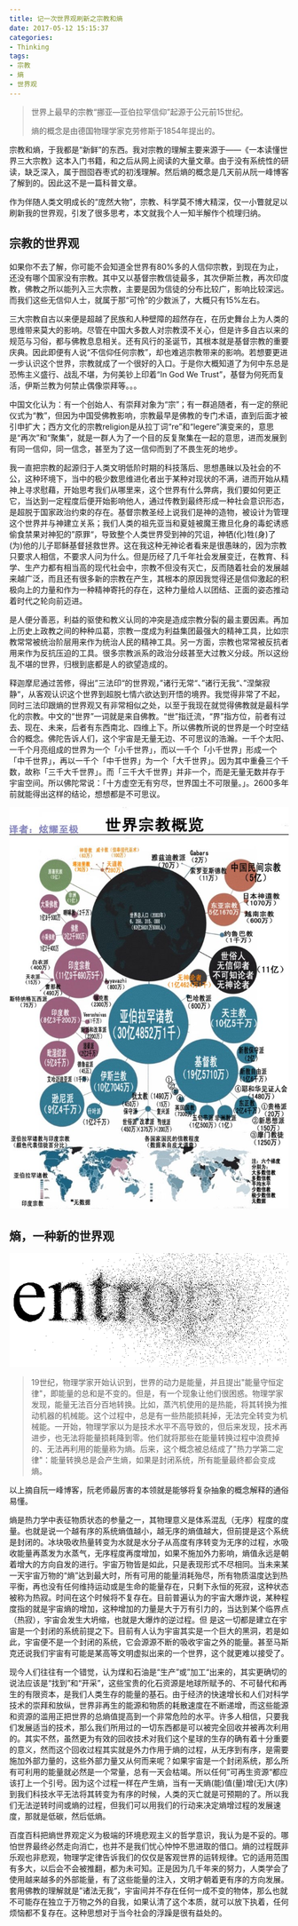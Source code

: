 ```yaml
---
title: 记一次世界观刷新之宗教和熵
date: 2017-05-12 15:15:37
categories:
- Thinking
tags:
- 宗教
- 熵
- 世界观
---
```


> 世界上最早的宗教“挪亚—亚伯拉罕信仰”起源于公元前15世纪。
>
> 熵的概念是由德国物理学家克劳修斯于1854年提出的。

宗教和熵，于我都是“新鲜”的东西。我对宗教的理解主要来源于——《一本读懂世界三大宗教》这本入门书籍，和之后从网上阅读的大量文章。由于没有系统性的研读，缺乏深入，属于囫囵吞枣式的初浅理解。然后熵的概念是几天前从阮一峰博客了解到的。因此这不是一篇科普文章。

作为伴随人类文明成长的“庞然大物”，宗教、科学莫不博大精深，仅一小瞥就足以刷新我的世界观，引发了很多思考，本文就我个人一知半解作个梳理归纳。<!-- more -->

## 宗教的世界观

如果你不去了解，你可能不会知道全世界有80%多的人信仰宗教，到现在为止，还没有哪个国家没有宗教。其中又以基督宗教信徒最多，其次伊斯兰教，再次印度教，佛教之所以能列入三大宗教，主要是因为信徒的分布比较广，影响比较深远。而我们这些无信仰人士，就属于那“可怜”的少数派了，大概只有15%左右。

三大宗教自古以来便是超越了民族和人种壁障的超然存在，在历史舞台上为人类的思维带来莫大的影响。尽管在中国大多数人对宗教漠不关心，但是许多自古以来的规范与习俗，都与佛教息息相关。还有风行的圣诞节，其根本就是基督宗教的重要庆典。因此即便有人说“不信仰任何宗教”，却也难逃宗教带来的影响。若想要更进一步认识这个世界，宗教就成了一个很好的入口。于是你大概知道了为何中东总是恐怖主义盛行、战乱不堪，为何美钞上印着“In God We Trust”，基督为何死而复活，伊斯兰教为何禁止偶像崇拜等。。。

中国文化认为：有一个创始人、有崇拜对象为“宗”；有一群追随者，有一定的祭祀仪式为“教”，但因为中国受佛教影响，宗教最早是佛教的专门术语，直到后面才被引申扩大；西方文化的宗教religion是从拉丁词“re”和“legere”演变来的，意思是“再次”和“聚集”，就是一群人为了一个目的反复聚集在一起的意思，进而发展到有同一信仰，同一信念，甚至为了这一信仰而到了不畏生死的地步。

我一直把宗教的起源归于人类文明低阶时期的科技落后、思想愚昧以及社会的不公，这种环境下，当中的极少数思维进化者出于某种对现状的不满，进而开始从精神上寻求慰藉，开始思考我们从哪里来，这个世界有什么弊病，我们要如何更正它，当达到一定程度后便开始影响他人，通过传教到最终形成一种社会意识形态，是超脱于国家政治约束的存在。基督宗教圣经上说我们是神的造物，被设计为管理这个世界并与神建立关系；我们人类的祖先亚当和夏娃被魔王撒旦化身的毒蛇诱惑偷食禁果对神犯的”原罪“，导致整个人类世界受到神的咒诅，神牺(化)牲(身)了(为)他的儿子耶稣基督拯救世界。这在我这种无神论者看来是很愚昧的，因为宗教只要求人相信，不要求人问为什么。但是历经了几千年社会发展变迁，在教育、科学、生产力都有相当高的现代社会中，宗教不但没有灭亡，反而随着社会的发展越来越广泛，而且还有很多新的宗教在产生，其根本的原因我觉得还是信仰激起的积极向上的力量和作为一种精神寄托的存在，这种力量给人以团结、正面的姿态推动着时代之轮向前迈进。

是人便分善恶，利益的驱使和教义认同的冲突是造成宗教分裂的最主要因素。再加上历史上政教之间的种种瓜葛，宗教一度成为利益集团最强大的精神工具，比如宗教常常被统治阶层用来作为统治人民的精神工具。另一方面，宗教也常常被反抗者用来作为反抗压迫的工具。很多宗教派系的政治分歧甚至大过教义分歧。所以这纷乱不堪的世界，归根到底都是人的欲望造成的。

释迦摩尼通过苦修，得出”三法印“的世界观，”诸行无常“、”诸行无我“、”涅槃寂静“，从客观认识这个世界到超脱七情六欲达到开悟的境界。我觉得非常了不起，同时三法印跟熵的世界观又有非常相似之处，以至于我现在就觉得佛教就是最科学化的宗教。中文的“世界”一词就是来自佛教。“世”指迁流，“界”指方位，前者有过去、现在、未来，后者有东西南北、四维上下。所以佛教所说的世界是一个时空结合的概念。佛陀告诉人们，这个宇宙是无量无边、不可思议的浩瀚。一千个太阳、一千个月亮组成的世界为一个「小千世界」，而以一千个「小千世界」形成一个「中千世界」，再以一千个「中千世界」为一个「大千世界」。因为其中重叠三个千数，故称「三千大千世界」。而「三千大千世界」并非一个，而是无量无数并存于宇宙空间。所以佛陀常说：「十方虚空无有穷尽，世界国土不可限量。」。2600多年前就能得出这样的结论，想想都是不可思议。

![世界宗教概览](religion-entropy/gailan.jpg)

## 熵，一种新的世界观

![熵](religion-entropy/entropy.png)

> 19世纪，物理学家开始认识到，世界的动力是能量，并且提出"能量守恒定律"，即能量的总和是不变的。但是，有一个现象让他们很困惑。物理学家发现，能量无法百分百地转换。比如，蒸汽机使用的是热能，将其转换为推动机器的机械能。这个过程中，总是有一些热能损耗掉，无法完全转变为机械能。一开始，物理学家以为是技术水平不高导致的，但后来发现，技术再进步，也无法将能量损耗降到零。他们就将那些在能量转换过程中浪费掉的、无法再利用的能量称为熵。后来，这个概念被总结成了"热力学第二定律"：能量转换总是会产生熵，如果是封闭系统，所有能量最终都会变成熵。

以上摘自阮一峰博客，阮老师最厉害的本领就是能够将复杂抽象的概念解释的通俗易懂。

熵是热力学中表征物质状态的参量之一，其物理意义是体系混乱（无序）程度的度量。也就是说一个越有序的系统熵值越小，越无序的熵值越大，但前提是这个系统是封闭的。冰块吸收热量转变为水就是水分子从高度有序转变为无序的过程，水吸收能量再蒸发为水蒸气，无序程度再度增加，如果不施加外力影响，熵值永远是朝着增大的方向自发的进行。宇宙万物皆是如此，只是表现形式不尽相同。当未来某一天宇宙万物的“熵”达到最大时，所有可用的能量消耗殆尽，所有物质温度达到热平衡，再也没有任何维持运动或是生命的能量存在，只剩下永恒的死寂，这种状态被称为热寂。时间在这个时候将不复存在。目前普遍认为的宇宙大爆炸说，某种程度指的就是宇宙熵的增加，这种增加的力量是大于万有引力的，当达到某个临界点（热寂），宇宙会发生大坍缩，也就是大爆炸的逆过程。但 是这一切都是建立在宇宙是一个封闭的系统前提之下。目前有人认为宇宙其实是一个巨大的黑洞，若是如此，宇宙便不是一个封闭的系统，它会源源不断的吸收宇宙之外的能量。甚至马斯克还说我们宇宙有可能是某高等文明虚拟出来的一个世界，这个就更难以接受了。

现今人们往往有一个错觉，认为煤和石油是“生产”或”加工“出来的，其实更确切的说法应该是“找到”和“开采”，这些宝贵的化石资源是地球所赋予的、不可替代和再生的有限资本，是我们人类生存的能量的基石。由于经济的快速增长和人们对科学技术的崇拜和放纵，世界非再生的能源和物质的耗散速度在不断递增，而这些能源和资源的滥用正把世界的总熵值提高到一个非常危险的水平。许多人相信，只要我们发展适当的技术，那么我们所用过的一切东西都是可以被完全回收并被再次利用的。其实不然，虽然更为有效的回收技术对我们这个星球的生存的确有着十分重要的意义，然而这个回收过程其实就是外力作用于熵的过程，从无序到有序，是需要施加外部力量的，这些外部力量又从何而来呢？如果宇宙是一个封闭系统，那么所有可利用的能量就必然是一个常量，总有一天会枯竭。所以任何”可再生资源“都应该打上一个引号。因为这个过程一样在产生熵，当有一天熵(能)值(量)增(无)大(序)到我们科技水平无法将其转变为有序的时候，人类的灭亡就是可预期的了。所以我们无法逆转时间或熵的过程，但我们可以用我们的行动来决定熵增过程的发展速度，那就是低碳，然后低熵。

百度百科把熵世界观定义为极端的环境悲观主义的哲学意识，我认为是不妥的。哪怕世界最终必然走向消亡，也并不是我们忧心忡忡不思进取的借口。熵的过程既非乐观也非悲观，物理学定律告诉我们的仅仅是客观世界的运转规律。它的适用范围有多大，以后会不会被推翻，都为未可知。正是因为几千年来的努力，人类学会了使用越来越多的外部能量，有了这些能量的注入，文明才朝着更有序的方向发展。套用佛教的理解就是”诸法无我“，宇宙间并不存在任何一成不变的物体，那么也就不可能存在独立于万物之外的自我，如果认清了这个本质，就可以放下执着，任何烦恼都不复存在。这种思想对于当今社会的浮躁是很有益处的。